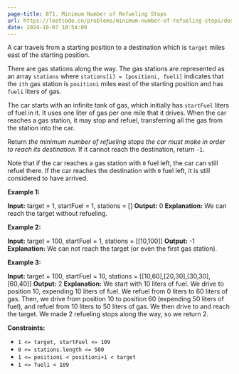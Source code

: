 ```yaml
---
page-title: 871. Minimum Number of Refueling Stops
url: https://leetcode.cn/problems/minimum-number-of-refueling-stops/description/?envType=daily-question&envId=2024-10-07
date: 2024-10-07 10:54:09
---
```

A car travels from a starting position to a destination which is `target` miles east of the starting position.

There are gas stations along the way. The gas stations are represented as an array `stations` where `stations[i] = [positioni, fueli]` indicates that the `ith` gas station is `positioni` miles east of the starting position and has `fueli` liters of gas.

The car starts with an infinite tank of gas, which initially has `startFuel` liters of fuel in it. It uses one liter of gas per one mile that it drives. When the car reaches a gas station, it may stop and refuel, transferring all the gas from the station into the car.

Return *the minimum number of refueling stops the car must make in order to reach its destination*. If it cannot reach the destination, return `-1`.

Note that if the car reaches a gas station with `0` fuel left, the car can still refuel there. If the car reaches the destination with `0` fuel left, it is still considered to have arrived.

**Example 1:**

**Input:** target = 1, startFuel = 1, stations = \[\]
**Output:** 0
**Explanation:** We can reach the target without refueling.

**Example 2:**

**Input:** target = 100, startFuel = 1, stations = \[\[10,100\]\]
**Output:** -1
**Explanation:** We can not reach the target (or even the first gas station).

**Example 3:**

**Input:** target = 100, startFuel = 10, stations = \[\[10,60\],\[20,30\],\[30,30\],\[60,40\]\]
**Output:** 2
**Explanation:** We start with 10 liters of fuel.
We drive to position 10, expending 10 liters of fuel.  We refuel from 0 liters to 60 liters of gas.
Then, we drive from position 10 to position 60 (expending 50 liters of fuel),
and refuel from 10 liters to 50 liters of gas.  We then drive to and reach the target.
We made 2 refueling stops along the way, so we return 2.

**Constraints:**

-   `1 <= target, startFuel <= 109`
-   `0 <= stations.length <= 500`
-   `1 <= positioni < positioni+1 < target`
-   `1 <= fueli < 109`
